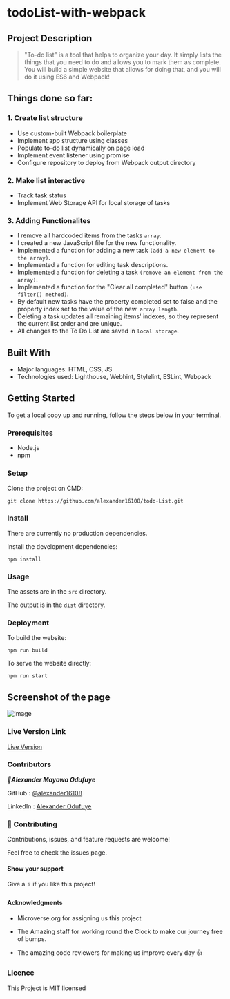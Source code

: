 # todoList-with-webpack

## Project Description
 > "To-do list" is a tool that helps to organize your day. It simply lists the things that you need to do and allows you to mark them as complete. You will build a simple website that allows for doing that, and you will do it using ES6 and Webpack!


## Things done so far:

### 1. Create list structure

- Use custom-built Webpack boilerplate
- Implement app structure using classes
- Populate to-do list dynamically on page load
- Implement event listener using promise
- Configure repository to deploy from Webpack output directory

### 2. Make list interactive

- Track task status
- Implement Web Storage API for local storage of tasks


### 3. Adding Functionalites

- I remove all hardcoded items from the tasks `array`.
- I created a new JavaScript file for the new functionality.
- Implemented a function for adding a new task `(add a new element to the array)`.
- Implemented a function for editing task descriptions.
- Implemented a function for deleting a task `(remove an element from the array)`.
- Implemented a function for the "Clear all completed" button `(use filter() method)`.
- By default new tasks have the property completed set to false and the property index set to the value of the new` array length`.
- Deleting a task updates all remaining items' indexes, so they represent the current list order and are unique.
- All changes to the To Do List are saved in `local storage`.

## Built With

- Major languages: HTML, CSS, JS
- Technologies used: Lighthouse, Webhint, Stylelint, ESLint, Webpack


## Getting Started

To get a local copy up and running, follow the steps below in your terminal.

### Prerequisites

- Node.js
- npm

### Setup

Clone the project on CMD:

```
git clone https://github.com/alexander16108/todo-List.git
```

### Install

There are currently no production dependencies.

Install the development dependencies:

```
npm install
```

### Usage

The assets are in the `src` directory.

The output is in the `dist` directory.

<!-- ### Run tests

To run the entire test suite:

```
npm test
```
 -->
### Deployment

To build the website:

```
npm run build
```

To serve the website directly:

```
npm run start
```


## Screenshot of the page

![image](https://user-images.githubusercontent.com/60612329/134668112-861c82a2-d279-4602-872b-f44ac385fb1f.png)


### Live Version Link

 [Live Version](https://alex-todolist.netlify.app/)


### Contributors

***👤Alexander Mayowa Odufuye***

 GitHub : [@alexander16108](https://github.com/alexander16108)
 
 LinkedIn : [Alexander Odufuye]()
 
 

### 🤝 Contributing
Contributions, issues, and feature requests are welcome!

Feel free to check the issues page.

#### Show your support
Give a ⭐️ if you like this project!

#### Acknowledgments
- Microverse.org for assigning us this project

- The Amazing staff for working round the Clock to make our journey free of bumps.

- The amazing code reviewers for making us improve every day :thumbsup:

### Licence 

This Project is MIT licensed
